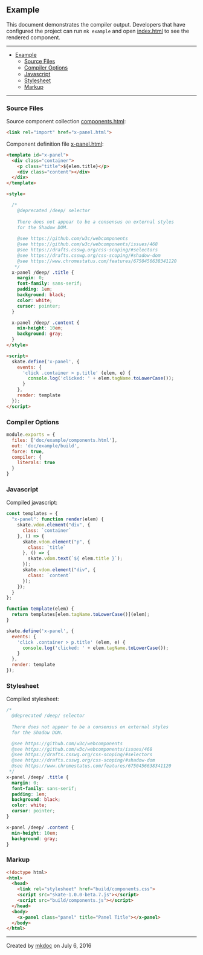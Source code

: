 ## Example

This document demonstrates the compiler output. Developers that have configured the project can run `mk example` and open [index.html](https://github.com/tmpfs/trucks/blob/master/doc/example/index.html) to see the rendered component.

---

- [Example](#example)
  - [Source Files](#source-files)
  - [Compiler Options](#compiler-options)
  - [Javascript](#javascript)
  - [Stylesheet](#stylesheet)
  - [Markup](#markup)

---

### Source Files

Source component collection [components.html](https://github.com/tmpfs/trucks/blob/master/doc/example/components.html):

```html
<link rel="import" href="x-panel.html">
```

Component definition file [x-panel.html](https://github.com/tmpfs/trucks/blob/master/doc/example/x-panel.html):

```html
<template id="x-panel">
  <div class="container">
    <p class="title">${elem.title}</p>
    <div class="content"></div>
  </div>
</template>

<style>

  /*
    @deprecated /deep/ selector
    
    There does not appear to be a consensus on external styles 
    for the Shadow DOM.
  
    @see https://github.com/w3c/webcomponents
    @see https://github.com/w3c/webcomponents/issues/468
    @see https://drafts.csswg.org/css-scoping/#selectors
    @see https://drafts.csswg.org/css-scoping/#shadow-dom
    @see https://www.chromestatus.com/features/6750456638341120
   */
  x-panel /deep/ .title {
    margin: 0;
    font-family: sans-serif;
    padding: 1em;
    background: black;
    color: white;
    cursor: pointer;
  }

  x-panel /deep/ .content {
    min-height: 10em;
    background: gray;
  }
</style>

<script>
  skate.define('x-panel', {
    events: {
      'click .container > p.title' (elem, e) {
        console.log('clicked: ' + elem.tagName.toLowerCase());
      }
    },
    render: template
  });
</script>
```

### Compiler Options

```javascript
module.exports = {
  files: ['doc/example/components.html'],
  out: 'doc/example/build',
  force: true,
  compiler: {
    literals: true
  }
}
```

### Javascript

Compiled javascript:

```javascript
const templates = {
  "x-panel": function render(elem) {
    skate.vdom.element("div", {
      class: `container`
    }, () => {
      skate.vdom.element("p", {
        class: `title`
      }, () => {
        skate.vdom.text(`${ elem.title }`);
      });
      skate.vdom.element("div", {
        class: `content`
      });
    });
  }
};

function template(elem) {
  return templates[elem.tagName.toLowerCase()](elem);
}

skate.define('x-panel', {
  events: {
    'click .container > p.title' (elem, e) {
      console.log('clicked: ' + elem.tagName.toLowerCase());
    }
  },
  render: template
});
```

### Stylesheet

Compiled stylesheet:

```css
/*
  @deprecated /deep/ selector
  
  There does not appear to be a consensus on external styles 
  for the Shadow DOM.

  @see https://github.com/w3c/webcomponents
  @see https://github.com/w3c/webcomponents/issues/468
  @see https://drafts.csswg.org/css-scoping/#selectors
  @see https://drafts.csswg.org/css-scoping/#shadow-dom
  @see https://www.chromestatus.com/features/6750456638341120
 */
x-panel /deep/ .title {
  margin: 0;
  font-family: sans-serif;
  padding: 1em;
  background: black;
  color: white;
  cursor: pointer;
}

x-panel /deep/ .content {
  min-height: 10em;
  background: gray;
}
```

### Markup

```html
<!doctype html>
<html>
  <head>
    <link rel="stylesheet" href="build/components.css">
    <script src="skate-1.0.0-beta.7.js"></script>
    <script src="build/components.js"></script>
  </head>
  <body>
    <x-panel class="panel" title="Panel Title"></x-panel>
  </body>
</html>
```

---

Created by [mkdoc](https://github.com/mkdoc/mkdoc) on July 6, 2016

[trucks]: https://github.com/tmpfs/trucks
[trucks-cli]: https://github.com/tmpfs/trucks/blob/master/packages/trucks-cli
[skatejs]: https://github.com/skatejs/skatejs
[webcomponents]: https://github.com/w3c/webcomponents
[shadow-dom]: https://w3c.github.io/webcomponents/spec/shadow/
[custom-elements]: https://www.w3.org/TR/custom-elements/
[html-imports]: https://w3c.github.io/webcomponents/spec/imports/
[html-templates]: https://html.spec.whatwg.org/multipage/scripting.html#the-template-element
[polymer]: https://www.polymer-project.org/1.0/
[react]: https://facebook.github.io/react/
[react-webcomponents]: https://github.com/facebook/react/issues/5052
[react-integration]: https://github.com/skatejs/react-integration
[mozilla-webcomponents]: https://hacks.mozilla.org/2014/12/mozilla-and-web-components/
[csp]: http://content-security-policy.com/
[npm]: https://www.npmjs.com/
[postcss]: https://github.com/postcss/postcss
[mkdoc]: https://github.com/mkdoc/mkdoc
[mkapi]: https://github.com/mkdoc/mkapi
[mkparse]: https://github.com/mkdoc/mkparse
[jshint]: http://jshint.com
[jscs]: http://jscs.info

